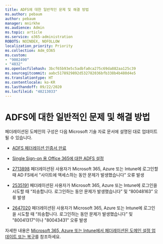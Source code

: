 ```yaml
---
title: ADFS에 대한 일반적인 문제 및 해결 방법
ms.author: pebaum
author: pebaum
manager: mnirkhe
ms.audience: Admin
ms.topic: article
ms.service: o365-administration
ROBOTS: NOINDEX, NOFOLLOW
localization_priority: Priority
ms.collection: Adm_O365
ms.custom:
- "9002490"
- "4832"
ms.openlocfilehash: 3bcf65b93e5c5adbfa0ca275c69da882aa125c39
ms.sourcegitcommit: aabc5178929892d532782036bfb338b4b480d4e5
ms.translationtype: HT
ms.contentlocale: ko-KR
ms.lasthandoff: 09/22/2020
ms.locfileid: "48213033"
---
```

# <a name="common-issues-and-resolutions-for-adfs"></a>ADFS에 대한 일반적인 문제 및 해결 방법

페더레이션된 도메인의 구성은 다음 Microsoft 기술 자료 문서에 설명된 대로 업데이트될 수 있습니다.

- [ADFS 페더레이션 인증서 만료](adfs-federation-certificate-expiring.md)

- [Single Sign-on 용 Office 365에 대한 ADFS 설정](https://docs.microsoft.com/office365/troubleshoot/active-directory/set-up-adfs-for-single-sign-on)

- [2713898](https://support.microsoft.com/help/2713898) 페더레이션된 사용자가 Microsoft 365, Azure 또는 Intune에 로그인할 때 AD FS에서 "사이트에 액세스하는 동안 문제가 발생했습니다" 오류 발생

- [2535191](https://support.microsoft.com/help/2535191) 페더레이션된 사용자가 Microsoft 365, Azure 또는 Intune에 로그인을 시도할 때 “죄송합니다. 로그인하는 동안 문제가 발생했습니다” 및 “80048163” 오류 발생

- [2647020](https://support.microsoft.com/help/2647020) 페더레이션된 사용자가 Microsoft 365, Azure 또는 Intune에 로그인을 시도할 때 “죄송합니다. 로그인하는 동안 문제가 발생했습니다” 및 "80041317"이나 "80043431" 오류 발생

자세한 내용은 [Microsoft 365, Azure 또는 Intune에서 페더레이션된 도메인 설정 업데이트 또는 복구](https://docs.microsoft.com/office365/troubleshoot/active-directory/update-federated-domain-office-365)를 참조하세요.
